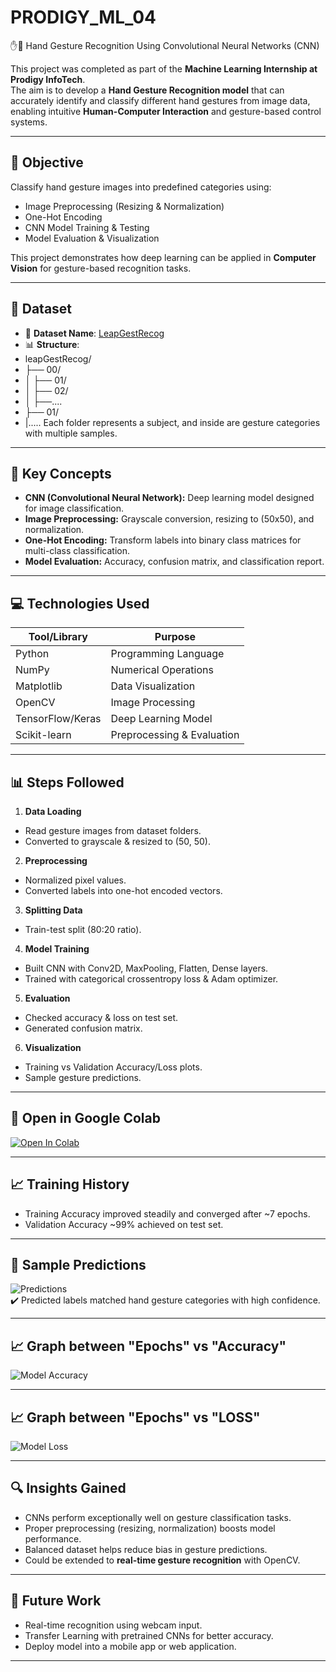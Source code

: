 # PRODIGY_ML_04
✋🤚 Hand Gesture Recognition Using Convolutional Neural Networks (CNN)

This project was completed as part of the **Machine Learning Internship at Prodigy InfoTech**.  
The aim is to develop a **Hand Gesture Recognition model** that can accurately identify and classify different hand gestures from image data, enabling intuitive **Human-Computer Interaction** and gesture-based control systems.

---

## 📌 Objective
Classify hand gesture images into predefined categories using:
- Image Preprocessing (Resizing & Normalization)
- One-Hot Encoding
- CNN Model Training & Testing
- Model Evaluation & Visualization

This project demonstrates how deep learning can be applied in **Computer Vision** for gesture-based recognition tasks.

---

## 🧾 Dataset
- 📂 **Dataset Name**: [LeapGestRecog](https://www.kaggle.com/gti-upm/leapgestrecog)  
- 📊 **Structure**:
- leapGestRecog/
- ├── 00/
- │ ├── 01/
- │ ├── 02/
- │ ├──....
- ├── 01/
- |.....
Each folder represents a subject, and inside are gesture categories with multiple samples.

---

## 🧠 Key Concepts
- **CNN (Convolutional Neural Network):** Deep learning model designed for image classification.
- **Image Preprocessing:** Grayscale conversion, resizing to (50x50), and normalization.
- **One-Hot Encoding:** Transform labels into binary class matrices for multi-class classification.
- **Model Evaluation:** Accuracy, confusion matrix, and classification report.

---

## 💻 Technologies Used
| Tool/Library   | Purpose |
|----------------|---------|
| Python         | Programming Language |
| NumPy          | Numerical Operations |
| Matplotlib     | Data Visualization |
| OpenCV         | Image Processing |
| TensorFlow/Keras | Deep Learning Model |
| Scikit-learn   | Preprocessing & Evaluation |

---

## 📊 Steps Followed
1. **Data Loading**
 - Read gesture images from dataset folders.
 - Converted to grayscale & resized to (50, 50).

2. **Preprocessing**
 - Normalized pixel values.
 - Converted labels into one-hot encoded vectors.

3. **Splitting Data**
 - Train-test split (80:20 ratio).

4. **Model Training**
 - Built CNN with Conv2D, MaxPooling, Flatten, Dense layers.
 - Trained with categorical crossentropy loss & Adam optimizer.

5. **Evaluation**
 - Checked accuracy & loss on test set.
 - Generated confusion matrix.

6. **Visualization**
 - Training vs Validation Accuracy/Loss plots.
 - Sample gesture predictions.

---

## 🔗 Open in Google Colab
[![Open In Colab](https://colab.research.google.com/assets/colab-badge.svg)](https://colab.research.google.com/drive/1ss88m1ct_bVHFDIQfu55AXgxfLBsbmNC?usp=sharing)

---

## 📈 Training History
- Training Accuracy improved steadily and converged after ~7 epochs.
- Validation Accuracy ~99% achieved on test set.

---

## 📸 Sample Predictions
![Predictions](handGestures.png)  
✔️ Predicted labels matched hand gesture categories with high confidence.

---

## 📈 Graph between "Epochs" vs "Accuracy"
![Model Accuracy](MODELACCURACY.png) 

---

## 📈 Graph between "Epochs" vs "LOSS"
![Model Loss](ModelLoss.png) 

---



## 🔍 Insights Gained
- CNNs perform exceptionally well on gesture classification tasks.
- Proper preprocessing (resizing, normalization) boosts model performance.
- Balanced dataset helps reduce bias in gesture predictions.
- Could be extended to **real-time gesture recognition** with OpenCV.

---

## 🚀 Future Work
- Real-time recognition using webcam input.
- Transfer Learning with pretrained CNNs for better accuracy.
- Deploy model into a mobile app or web application.

---
